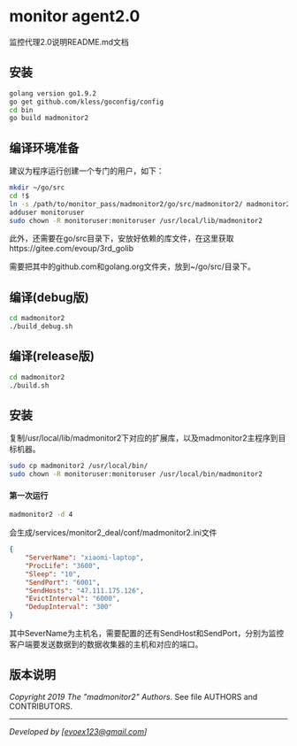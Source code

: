 # monitor agent2.0 

监控代理2.0说明README.md文档

## 安装

```bash
golang version go1.9.2
go get github.com/kless/goconfig/config
cd bin
go build madmonitor2
```



## 编译环境准备

建议为程序运行创建一个专门的用户，如下：

```bash
mkdir ~/go/src
cd !$
ln -s /path/to/monitor_pass/madmonitor2/go/src/madmonitor2/ madmonitor2
adduser monitoruser
sudo chown -R monitoruser:monitoruser /usr/local/lib/madmonitor2
```
此外，还需要在go/src目录下，安放好依赖的库文件，在这里获取https://gitee.com/evoup/3rd_golib

需要把其中的github.com和golang.org文件夹，放到~/go/src/目录下。



## 编译(debug版)

```bash
cd madmonitor2
./build_debug.sh
```



## 编译(release版)

```bash
cd madmonitor2
./build.sh
```



## 安装

复制/usr/local/lib/madmonitor2下对应的扩展库，以及madmonitor2主程序到目标机器。

```bash
sudo cp madmonitor2 /usr/local/bin/
sudo chown -R monitoruser:monitoruser /usr/local/bin/madmonitor2
```



#### 第一次运行

```bash
madmonitor2 -d 4
```



会生成/services/monitor2_deal/conf/madmonitor2.ini文件

```json
{
    "ServerName": "xiaomi-laptop",
    "ProcLife": "3600",
    "Sleep": "10",
    "SendPort": "6001",
    "SendHosts": "47.111.175.126",
    "EvictInterval": "6000",
    "DedupInterval": "300"
}
```

其中SeverName为主机名，需要配置的还有SendHost和SendPort，分别为监控客户端要发送数据到的数据收集器的主机和对应的端口。






## 版本说明

*Copyright 2019  The "madmonitor2" Authors*. See file AUTHORS and CONTRIBUTORS.

* * *
*Developed by [evoex123@gmail.com]*



